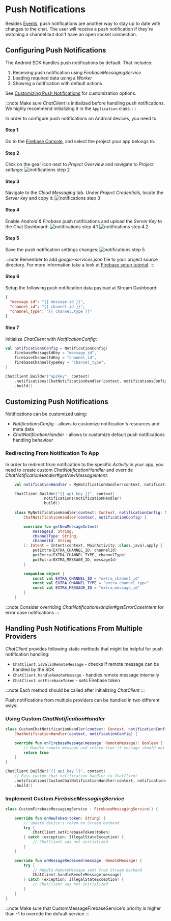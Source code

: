 # Push Notifications

Besides [Events](./04-events.md), push notifications are another way to stay up to date with changes to the chat.
The user will receive a push notification if they're watching a channel but don't have an open socket connection.

## Configuring Push Notifications

The Android SDK handles push notifications by default. That includes:

1. Receiving push notification using _FirebaseMessagingService_
2. Loading required data using a _Worker_
3. Showing a notification with default actions

See [Customizing Push Notifications](#customizing-push-notifications) for customization options.

:::note
Make sure _ChatClient_ is initialized before handling push notifications. We highly recommend initializing it in the `Application` class.
:::

In order to configure push notifications on Android devices, you need to:

#### Step 1
Go to the [Firebase Console](https://console.firebase.google.com/), and select the project your app belongs to.

#### Step 2
Click on the gear icon next to _Project Overview_ and navigate to _Project settings_:
![notifications step 2](../assets/notifications_firebase_setup_step_2.jpeg)

#### Step 3
Navigate to the _Cloud Messaging_ tab. Under _Project Credentials_, locate the _Server key_ and copy it:
![notifications step 3](../assets/notifications_firebase_setup_step_3.png)

#### Step 4
Enable _Android & Firebase_ push notifications and upload the _Server Key_ to the Chat Dashboard:
![notifications step 4.1](../assets/notifications_firebase_setup_step_4_1.jpeg)
![notifications step 4.2](../assets/notifications_firebase_setup_step_4_2.jpeg)

#### Step 5
Save the push notification settings changes:
![notifications step 5](../assets/notifications_firebase_setup_step_5.jpeg)

:::note
Remember to add _google-services.json_ file to your project source directory. For more information take a look at [Firebase setup tutorial](https://firebase.google.com/docs/android/setup).
:::

#### Step 6
Setup the following push notification data payload at Stream Dashboard:
```json
{
  "message_id": "{{ message.id }}",
  "channel_id": "{{ channel.id }}",
  "channel_type": "{{ channel.type }}"
}
```

#### Step 7
Initialize _ChatClient_ with _NotificationConfig_:

```kotlin
val notificationsConfig = NotificationConfig(
    firebaseMessageIdKey = "message_id",
    firebaseChannelIdKey = "channel_id",
    firebaseChannelTypeKey = "channel_type",
)

ChatClient.Builder("apiKey", context)
    .notifications(ChatNotificationHandler(context, notificationsConfig))
    .build()
```

## Customizing Push Notifications

Notifications can be customized using:
* _NotificationsConfig_ - allows to customize notification's resources and meta data
* _ChatNotificationHandler_ - allows to customize default push notifications handling behaviour

### Redirecting From Notification To App

In order to redirect from notification to the specific _Activity_ in your app, you need to create custom _ChatNotificationHandler_ and override _ChatNotificationHandler#getNewMessageIntent_:

```kotlin
    val notificationHandler = MyNotificationHandler(context, notificationsConfig)

    ChatClient.Builder("{{ api_key }}", context)
                .notifications(notificationHandler)
                .build()
                
    class MyNotificationHandler(context: Context, notificationConfig: NotificationConfig) :
        ChatNotificationHandler(context, notificationConfig) {

        override fun getNewMessageIntent(
            messageId: String,
            channelType: String,
            channelId: String
        ): Intent = Intent(context, MainActivity::class.java).apply {
            putExtra(EXTRA_CHANNEL_ID, channelId)
            putExtra(EXTRA_CHANNEL_TYPE, channelType)
            putExtra(EXTRA_MESSAGE_ID, messageId)
        }

        companion object {
            const val EXTRA_CHANNEL_ID = "extra_channel_id"
            const val EXTRA_CHANNEL_TYPE = "extra_channel_type"
            const val EXTRA_MESSAGE_ID = "extra_message_id"
        }
    }
```

:::note
Consider overriding _ChatNotificationHandler#getErrorCaseIntent_ for error case notifications
:::

## Handling Push Notifications From Multiple Providers

_ChatClient_ provides following static methods that might be helpful for push notification handling:
* `ChatClient.isValidRemoteMessage` - checks if remote message can be handled by the SDK
* `ChatClient.handleRemoteMessage` - handles remote message internally
* `ChatClient.setFirebaseToken` - sets Firebase token

:::note
Each method should be called after initializing _ChatClient_
:::

Push notifications from multiple providers can be handled in two different ways:

### Using Custom _ChatNotificationHandler_

```kotlin
class CustomChatNotificationHandler(context: Context, notificationConfig: NotificationConfig) :
    ChatNotificationHandler(context, notificationConfig) {

    override fun onFirebaseMessage(message: RemoteMessage): Boolean {
        // Handle remote message and return true if message should not be handled by SDK
        return true
    }
}

ChatClient.Builder("{{ api_key }}", context)
    // Pass custom chat notification handler to ChatClient
    .notifications(CustomChatNotificationHandler(context, notificationsConfig))
    .build()
```

### Implement Custom _FirebaseMessagingService_

```kotlin
class CustomFirebaseMessagingService : FirebaseMessagingService() {

    override fun onNewToken(token: String) {
        // Update device's token on Stream backend
        try {
            ChatClient.setFirebaseToken(token)
        } catch (exception: IllegalStateException) {
            // ChatClient was not initialized
        }
    }

    override fun onMessageReceived(message: RemoteMessage) {
        try {
            // Handle RemoteMessage sent from Stream backend
            ChatClient.handleRemoteMessage(message)
        } catch (exception: IllegalStateException) {
            // ChatClient was not initialized
        }
    }
}
```

:::note
Make sure that CustomMessageFirebaseService's priority is higher than -1 to override the default service
:::
